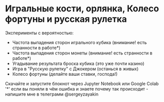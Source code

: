 # Игральные кости, орлянка, Колесо фортуны и русская рулетка   
Эксперименты с вероятностью:
* Частота выпадения сторон игрального кубика (внимание! есть странности в работе*)   
* Частота выпадения сторон монеты (внимание! есть странности в работе*)     
* Угадывание результата броска кубика (это уже почти казино)   
* Игра в "Русскую рулетку" с Джокером (останься в живых)   
* Колесо фортуны (делайте ваши ставки, господа!)      
    
Скачайте и запустите блокнот через Jupyter Notebook или Google Colab    
'*' если вы поняли в чём ошибка и знаете почему так происходит - напишите мне в телеграмм @sergeyzayakin     
